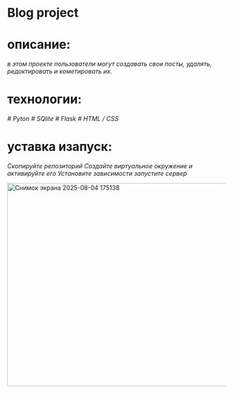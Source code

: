 # Blog project

# описание:
*в этом проекте пользователи могут создавать свои посты, удалять, редоктировать и кометировать их.*

# технологии:
*# Pyton*
*# SQlite*
*# Flask*
*# HTML / CSS*

# уставка изапуск:
*Скопируйте репозиторий*
*Создайте виртуальное окружение и активируйте его*
*Установите зависимости*
*запустите сервер*
 
<img width="1465" height="467" alt="Снимок экрана 2025-08-04 175138" src="https://github.com/user-attachments/assets/81d47b0b-15f4-4745-8444-81fed8e38205" />
